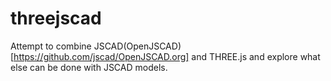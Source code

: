 # threejscad
Attempt to combine JSCAD(OpenJSCAD)[https://github.com/jscad/OpenJSCAD.org] and THREE.js and explore what else can be done with JSCAD models. 

